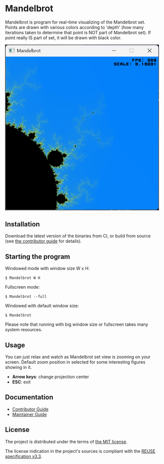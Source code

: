 <!--
SPDX-FileCopyrightText: 2010-2025 Friedrich von Never <friedrich@fornever.me>

SPDX-License-Identifier: MIT
-->

Mandelbrot
==========

Mandelbrot is program for real-time visualizing of the Mandelbrot set. Points
are drawn with various colors according to 'depth' (how many iterations taken
to determine that point is NOT part of Mandelbrot set). If point really IS part
of set, it will be drawn with black color.

![Screenshot][screenshot]

Installation
------------
Download the latest version of the binaries from CI, or build from source (see [the contributor guide][docs.contributing] for details).

Starting the program
--------------------

Windowed mode with window size W x H:

```console
$ Mandelbrot W H
```

Fullscreen mode:

```console
$ Mandelbrot --full
```

Windowed with default window size:

```console
$ Mandelbrot
```

Please note that running with big window size or fullscreen takes many system
resources.

Usage
-----

You can just relax and watch as Mandelbrot set view is zooming on your screen.
Default zoom position in selected for some interesting figures showing in it.

- **Arrow keys**: change projection center
- **ESC**: exit

Documentation
-------------
- [Contributor Guide][docs.contributing]
- [Maintainer Guide][docs.maintainer-guide]

License
-------
The project is distributed under the terms of [the MIT license][docs.license].

The license indication in the project's sources is compliant with the [REUSE specification v3.3][reuse.spec].

[docs.contributing]: CONTRIBUTING.md
[docs.license]: LICENSES/MIT.txt
[docs.maintainer-guide]: MAINTAINING.md
[reuse.spec]: https://reuse.software/spec-3.3/
[screenshot]: docs/screenshot.png
